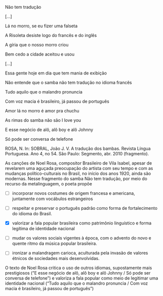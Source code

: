 

Não tem tradução

\[...]

Lá no morro, se eu fizer uma falseta

A Risoleta desiste logo do francês e do inglês

A gíria que o nosso morro criou

Bem cedo a cidade aceitou e usou

\[...]

Essa gente hoje em dia que tem mania de exibição

Não entende que o samba não tem tradução no idioma francês

Tudo aquilo que o malandro pronuncia

Com voz macia é brasileiro, já passou de português

Amor lá no morro é amor pra chuchu

As rimas do samba não são I love you

E esse negócio de alô, alô boy e alô Johnny

Só pode ser conversa de telefone

ROSA, N. In: SOBRAL, João J. V. A tradução dos bambas. Revista Língua Portuguesa. Ano 4, no 54. São Paulo: Segmento, abr. 2010 (fragmento).

As canções de Noel Rosa, compositor Brasileiro de Vila Isabel, apesar de revelarem uma aguçada preocupação do artista com seu tempo e com as mudanças político-culturais no Brasil, no início dos anos 1920, ainda são modernas. Nesse fragmento do samba Não tem tradução, por meio do recurso da metalinguagem, o poeta propõe



- [ ] incorporar novos costumes de origem francesa e americana, juntamente com vocábulos estrangeiros
- [ ] respeitar e preservar o português padrão como forma de fortalecimento do idioma do Brasil.
- [x] valorizar a fala popular brasileira como patrimônio linguístico e forma legítima de identidade nacional
- [ ] mudar os valores sociais vigentes à época, com o advento do novo e quente ritmo da música popular brasileira.
- [ ] ironizar a malandragem carioca, aculturada pela invasão de valores étnicos de sociedades mais desenvolvidas.


O texto de Noel Rosa critica o uso de outros idiomas, supostamente mais prestigiosos (”E esse negócio de alô, alô boy e alô Johnny / Só pode ser conversa de telefone”) e valoriza a fala popular como meio de legitimar uma identidade nacional (“Tudo aquilo que o malandro pronuncia / Com voz macia é brasileiro, já passou de português”)
